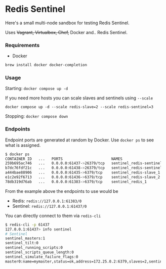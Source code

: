 # Redis Sentinel

Here's a small multi-node sandbox for testing Redis Sentinel.

Uses ~~Vagrant, Virtualbox, Chef,~~ Docker and.. Redis Sentinel.

### Requirements
* Docker

```sh
brew install docker docker-completion
```

### Usage

Starting: `docker compose up -d`

If you need more hosts you can scale slaves and sentinels using `--scale`

`docker compose up -d --scale redis-slave=2 --scale redis-sentinel=3`

Stopping: `docker compose down`

### Endpoints

Endpoint ports are generated at random by Docker. Use `docker ps` to see what
is assigned.

```sh
$ docker ps
CONTAINER ID   ...   PORTS                      NAMES
259b695ac746   ...   0.0.0.0:61437->26379/tcp   sentinel_redis-sentinel_1
b7dc76fdf21c   ...   0.0.0.0:61438->26379/tcp   sentinel_redis-sentinel_2
a444bae88906   ...   0.0.0.0:61435->6379/tcp    sentinel_redis-slave_1
e1c2e92f6713   ...   0.0.0.0:61436->6379/tcp    sentinel_redis-slave_2
78db319d76ab   ...   0.0.0.0:61383->6379/tcp    sentinel_redis_1
```

From the example above the endpoints to use would be
* Redis: `redis://127.0.0.1:61383/0`
* Sentinel: `redis://127.0.0.1:61437/0`

You can directly connect to them via `redis-cli`

```sh
$ redis-cli -p 61437
127.0.0.1:61437> info sentinel
# Sentinel
sentinel_masters:1
sentinel_tilt:0
sentinel_running_scripts:0
sentinel_scripts_queue_length:0
sentinel_simulate_failure_flags:0
master0:name=mymaster,status=ok,address=172.25.0.2:6379,slaves=2,sentinels=3
```

